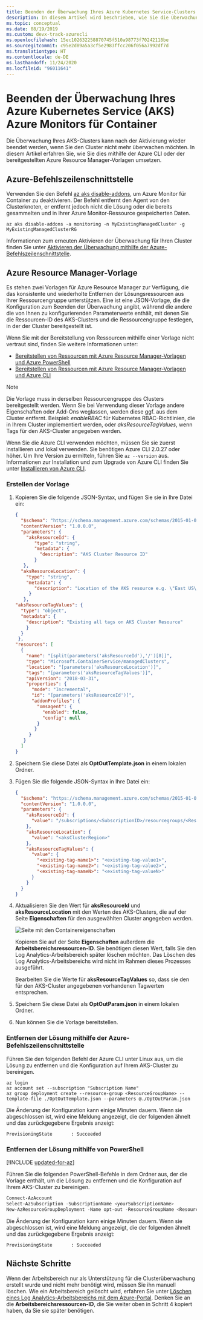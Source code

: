 ```yaml
---
title: Beenden der Überwachung Ihres Azure Kubernetes Service-Clusters | Microsoft-Dokumentation
description: In diesem Artikel wird beschrieben, wie Sie die Überwachung Ihres Azure AKS-Clusters mit Azure Monitor für Container beenden können.
ms.topic: conceptual
ms.date: 08/19/2019
ms.custom: devx-track-azurecli
ms.openlocfilehash: 15ec102632258870745f510a98773f70242118be
ms.sourcegitcommit: c95e2d89a5a3cf5e2983ffcc206f056a7992df7d
ms.translationtype: HT
ms.contentlocale: de-DE
ms.lasthandoff: 11/24/2020
ms.locfileid: "96011641"
---
```

# <a name="how-to-stop-monitoring-your-azure-kubernetes-service-aks-with-azure-monitor-for-containers"></a>Beenden der Überwachung Ihres Azure Kubernetes Service (AKS) Azure Monitors für Container

Die Überwachung Ihres AKS-Clusters kann nach der Aktivierung wieder beendet werden, wenn Sie den Cluster nicht mehr überwachen möchten. In diesem Artikel erfahren Sie, wie Sie dies mithilfe der Azure CLI oder der bereitgestellten Azure Resource Manager-Vorlagen umsetzen.  


## <a name="azure-cli"></a>Azure-Befehlszeilenschnittstelle

Verwenden Sie den Befehl [az aks disable-addons](/cli/azure/aks?view=azure-cli-latest#az-aks-disable-addons), um Azure Monitor für Container zu deaktivieren. Der Befehl entfernt den Agent von den Clusterknoten, er entfernt jedoch nicht die Lösung oder die bereits gesammelten und in Ihrer Azure Monitor-Ressource gespeicherten Daten.  

```azurecli
az aks disable-addons -a monitoring -n MyExistingManagedCluster -g MyExistingManagedClusterRG
```

Informationen zum erneuten Aktivieren der Überwachung für Ihren Cluster finden Sie unter [Aktivieren der Überwachung mithilfe der Azure-Befehlszeilenschnittstelle](container-insights-enable-new-cluster.md#enable-using-azure-cli).

## <a name="azure-resource-manager-template"></a>Azure Resource Manager-Vorlage

Es stehen zwei Vorlagen für Azure Resource Manager zur Verfügung, die das konsistente und wiederholte Entfernen der Lösungsressourcen aus Ihrer Ressourcengruppe unterstützen. Eine ist eine JSON-Vorlage, die die Konfiguration zum Beenden der Überwachung angibt, während die andere die von Ihnen zu konfigurierenden Parameterwerte enthält, mit denen Sie die Ressourcen-ID des AKS-Clusters und die Ressourcengruppe festlegen, in der der Cluster bereitgestellt ist.

Wenn Sie mit der Bereitstellung von Ressourcen mithilfe einer Vorlage nicht vertraut sind, finden Sie weitere Informationen unter:
* [Bereitstellen von Ressourcen mit Azure Resource Manager-Vorlagen und Azure PowerShell](../../azure-resource-manager/templates/deploy-powershell.md)
* [Bereitstellen von Ressourcen mit Azure Resource Manager-Vorlagen und Azure CLI](../../azure-resource-manager/templates/deploy-cli.md)

>[!NOTE]
>Die Vorlage muss in derselben Ressourcengruppe des Clusters bereitgestellt werden. Wenn Sie bei Verwendung dieser Vorlage andere Eigenschaften oder Add-Ons weglassen, werden diese ggf. aus dem Cluster entfernt. Beispiel: *enableRBAC* für Kubernetes RBAC-Richtlinien, die in Ihrem Cluster implementiert werden, oder *aksResourceTagValues*, wenn Tags für den AKS-Cluster angegeben werden.  
>

Wenn Sie die Azure CLI verwenden möchten, müssen Sie sie zuerst installieren und lokal verwenden. Sie benötigen Azure CLI 2.0.27 oder höher. Um Ihre Version zu ermitteln, führen Sie `az --version` aus. Informationen zur Installation und zum Upgrade von Azure CLI finden Sie unter [Installieren von Azure CLI](/cli/azure/install-azure-cli).

### <a name="create-template"></a>Erstellen der Vorlage

1. Kopieren Sie die folgende JSON-Syntax, und fügen Sie sie in Ihre Datei ein:

    ```json
    {
      "$schema": "https://schema.management.azure.com/schemas/2015-01-01/deploymentTemplate.json#",
      "contentVersion": "1.0.0.0",
      "parameters": {
        "aksResourceId": {
           "type": "string",
           "metadata": {
             "description": "AKS Cluster Resource ID"
           }
       },
      "aksResourceLocation": {
        "type": "string",
        "metadata": {
           "description": "Location of the AKS resource e.g. \"East US\""
         }
       },
    "aksResourceTagValues": {
      "type": "object",
      "metadata": {
        "description": "Existing all tags on AKS Cluster Resource"
        }
      }
     },
    "resources": [
      {
        "name": "[split(parameters('aksResourceId'),'/')[8]]",
        "type": "Microsoft.ContainerService/managedClusters",
        "location": "[parameters('aksResourceLocation')]",
        "tags": "[parameters('aksResourceTagValues')]",
        "apiVersion": "2018-03-31",
        "properties": {
          "mode": "Incremental",
          "id": "[parameters('aksResourceId')]",
          "addonProfiles": {
            "omsagent": {
              "enabled": false,
              "config": null
            }
           }
         }
       }
      ]
    }
    ```

2. Speichern Sie diese Datei als **OptOutTemplate.json** in einem lokalen Ordner.

3. Fügen Sie die folgende JSON-Syntax in Ihre Datei ein:

    ```json
    {
      "$schema": "https://schema.management.azure.com/schemas/2015-01-01/deploymentParameters.json#",
      "contentVersion": "1.0.0.0",
      "parameters": {
        "aksResourceId": {
          "value": "/subscriptions/<SubscriptionID>/resourcegroups/<ResourceGroup>/providers/Microsoft.ContainerService/managedClusters/<ResourceName>"
        },
        "aksResourceLocation": {
          "value": "<aksClusterRegion>"
        },
        "aksResourceTagValues": {
          "value": {
            "<existing-tag-name1>": "<existing-tag-value1>",
            "<existing-tag-name2>": "<existing-tag-value2>",
            "<existing-tag-nameN>": "<existing-tag-valueN>"
          }
        }
      }
    }
    ```

4. Aktualisieren Sie den Wert für **aksResourceId** und **aksResourceLocation** mit den Werten des AKS-Clusters, die auf der Seite **Eigenschaften** für den ausgewählten Cluster angegeben werden.

    ![Seite mit den Containereigenschaften](media/container-insights-optout/container-properties-page.png)

    Kopieren Sie auf der Seite **Eigenschaften** außerdem die **Arbeitsbereichsressourcen-ID**. Sie benötigen diesen Wert, falls Sie den Log Analytics-Arbeitsbereich später löschen möchten. Das Löschen des Log Analytics-Arbeitsbereichs wird nicht im Rahmen dieses Prozesses ausgeführt.

    Bearbeiten Sie die Werte für **aksResourceTagValues** so, dass sie den für den AKS-Cluster angegebenen vorhandenen Tagwerten entsprechen.

5. Speichern Sie diese Datei als **OptOutParam.json** in einem lokalen Ordner.

6. Nun können Sie die Vorlage bereitstellen.

### <a name="remove-the-solution-using-azure-cli"></a>Entfernen der Lösung mithilfe der Azure-Befehlszeilenschnittstelle

Führen Sie den folgenden Befehl der Azure CLI unter Linux aus, um die Lösung zu entfernen und die Konfiguration auf Ihrem AKS-Cluster zu bereinigen.

```azurecli
az login   
az account set --subscription "Subscription Name"
az group deployment create --resource-group <ResourceGroupName> --template-file ./OptOutTemplate.json --parameters @./OptOutParam.json  
```

Die Änderung der Konfiguration kann einige Minuten dauern. Wenn sie abgeschlossen ist, wird eine Meldung angezeigt, die der folgenden ähnelt und das zurückgegebene Ergebnis anzeigt:

```output
ProvisioningState       : Succeeded
```

### <a name="remove-the-solution-using-powershell"></a>Entfernen der Lösung mithilfe von PowerShell

[!INCLUDE [updated-for-az](../../../includes/updated-for-az.md)]

Führen Sie die folgenden PowerShell-Befehle in dem Ordner aus, der die Vorlage enthält, um die Lösung zu entfernen und die Konfiguration auf Ihrem AKS-Cluster zu bereinigen.    

```powershell
Connect-AzAccount
Select-AzSubscription -SubscriptionName <yourSubscriptionName>
New-AzResourceGroupDeployment -Name opt-out -ResourceGroupName <ResourceGroupName> -TemplateFile .\OptOutTemplate.json -TemplateParameterFile .\OptOutParam.json
```

Die Änderung der Konfiguration kann einige Minuten dauern. Wenn sie abgeschlossen ist, wird eine Meldung angezeigt, die der folgenden ähnelt und das zurückgegebene Ergebnis anzeigt:

```output
ProvisioningState       : Succeeded
```


## <a name="next-steps"></a>Nächste Schritte

Wenn der Arbeitsbereich nur als Unterstützung für die Clusterüberwachung erstellt wurde und nicht mehr benötigt wird, müssen Sie ihn manuell löschen. Wie ein Arbeitsbereich gelöscht wird, erfahren Sie unter [Löschen eines Log Analytics-Arbeitsbereichs mit dem Azure-Portal](../platform/delete-workspace.md). Denken Sie an die **Arbeitsbereichsressourcen-ID**, die Sie weiter oben in Schritt 4 kopiert haben, da Sie sie später benötigen.
